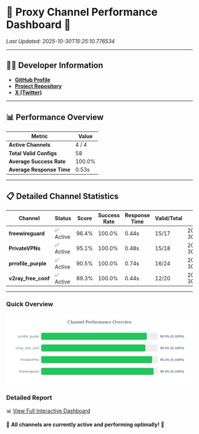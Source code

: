 # 🌟 Proxy Channel Performance Dashboard 🌟

_Last Updated: 2025-10-30T15:25:10.776534_

---

## 👩‍💻 Developer Information

- **[GitHub Profile](https://github.com/4n0nymou3)**  
- **[Project Repository](https://github.com/4n0nymou3/multi-proxy-config-fetcher)**  
- **[X (Twitter)](https://x.com/4n0nymou3)**  

---

## 📊 Performance Overview

| Metric                | Value       |
|-----------------------|-------------|
| **Active Channels**   | 4 / 4       |
| **Total Valid Configs** | 58          |
| **Average Success Rate** | 100.0%      |
| **Average Response Time** | 0.53s       |

---

## 📋 Detailed Channel Statistics

| Channel          | Status     | Score  | Success Rate | Response Time | Valid/Total | Last Success               |
|------------------|------------|--------|--------------|---------------|-------------|----------------------------|
| **freewireguard**  | ✅ Active  | 96.4%  | 100.0% | 0.44s         | 15/17       | 2025-10-30T15:25:10.775170 |
| **PrivateVPNs**  | ✅ Active  | 95.1%  | 100.0% | 0.48s         | 15/18       | 2025-10-30T15:25:10.310499 |
| **prrofile_purple**  | ✅ Active  | 90.5%  | 100.0% | 0.74s         | 16/24       | 2025-10-30T15:25:09.300406 |
| **v2ray_free_conf**  | ✅ Active  | 89.3%  | 100.0% | 0.44s         | 12/20       | 2025-10-30T15:25:09.795038 |

---

### Quick Overview
<div align="center">
  <a href="https://raw.githubusercontent.com/nullluser/NullRepo/refs/heads/main/assets/channel_stats_chart.svg">
    <img src="https://raw.githubusercontent.com/nullluser/NullRepo/refs/heads/main/assets/channel_stats_chart.svg" alt="Source Performance Statistics" width="800">
  </a>
</div>

### Detailed Report
📊 [View Full Interactive Dashboard](https://htmlpreview.github.io/?https://github.com/nullluser/NullRepo/blob/main/assets/performance_report.html)

🎉 **All channels are currently active and performing optimally!** 🎉
